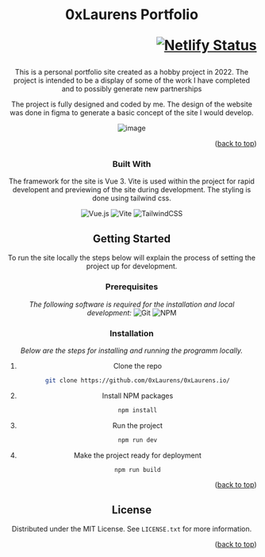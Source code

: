 <div id="top"></div>


<div align="center">

<h1 align="center">0xLaurens Portfolio
<div align="right">

[![Netlify Status](https://api.netlify.com/api/v1/badges/7f44456a-6e33-4cb3-99b0-16eb8af3c296/deploy-status)](https://app.netlify.com/sites/0xlaurens/deploys)

</div>
</h3>











This is a personal portfolio site created as a hobby project in 2022. The project is intended to be a display of some of the work I have completed and to possibly generate new partnerships

The project is fully designed and coded by me. The design of the website was done in figma to generate a basic concept of the site I would develop.

![image](https://user-images.githubusercontent.com/64641417/179782281-348da8a1-186b-4492-a59f-f2ef9910b44c.png)

<p align="right">(<a href="#top">back to top</a>)</p>



### Built With

The framework for the site is Vue 3. Vite is used within the project for rapid developent and previewing of the site during development. The styling is done using tailwind css.

![Vue.js](https://img.shields.io/badge/vuejs-%2335495e.svg?style=for-the-badge&logo=vuedotjs&logoColor=%234FC08D)
![Vite](https://img.shields.io/badge/vite-%23646CFF.svg?style=for-the-badge&logo=vite&logoColor=white)
![TailwindCSS](https://img.shields.io/badge/tailwindcss-%2338B2AC.svg?style=for-the-badge&logo=tailwind-css&logoColor=white)




<!-- GETTING STARTED -->
## Getting Started

To run the site locally the steps below will explain the process of setting the project up for development.

### Prerequisites
_The following software is required for the installation and local development:_
![Git](https://img.shields.io/badge/git-%23F05033.svg?style=for-the-badge&logo=git&logoColor=white)
![NPM](https://img.shields.io/badge/NPM-%23000000.svg?style=for-the-badge&logo=npm&logoColor=white)

### Installation

_Below are the steps for installing and running the programm locally._

1. Clone the repo
   ```sh
   git clone https://github.com/0xLaurens/0xLaurens.io/
   ```
2. Install NPM packages
   ```sh
   npm install
   ```
3. Run the project
   ```sh
   npm run dev
   ```
4. Make the project ready for deployment
   ```sh
   npm run build
   ```

<p align="right">(<a href="#top">back to top</a>)</p>


<!-- LICENSE -->
## License

Distributed under the MIT License. See `LICENSE.txt` for more information.

<p align="right">(<a href="#top">back to top</a>)</p>
